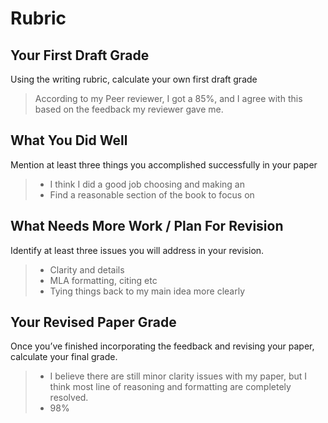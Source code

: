 # Rubric

## Your First Draft Grade  
Using the writing rubric, calculate your own first draft grade

> According to my Peer reviewer, I got a 85%, and I agree with this based on the feedback my reviewer gave me.

## What You Did Well
Mention at least three things you accomplished successfully in your paper

> - I think I did a good job choosing and making an 
> - Find a reasonable section of the book to focus on

## What Needs More Work / Plan For Revision
Identify at least three issues you will address in your revision.

> - Clarity and details
> - MLA formatting, citing etc
> - Tying things back to my main idea more clearly

## Your Revised Paper Grade
Once you’ve finished incorporating the feedback and revising your paper, calculate your final grade.

> - I believe there are still minor clarity issues with my paper, but I think most line of reasoning and formatting are completely resolved.
> - 98%
